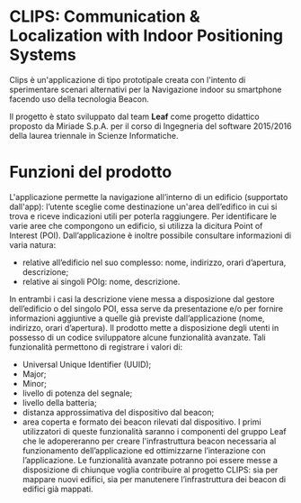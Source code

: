 # CLIPS: Communication & Localization with Indoor Positioning Systems
Clips è un'applicazione di tipo prototipale creata con l'intento di sperimentare scenari alternativi per la Navigazione indoor 
su smartphone facendo uso della tecnologia Beacon.

Il progetto è stato sviluppato dal team **Leaf** come progetto didattico proposto da Miriade S.p.A. per il corso di 
Ingegneria del software 2015/2016 della laurea triennale in Scienze Informatiche.




# Funzioni del prodotto
L'applicazione permette la navigazione all’interno di un edificio (supportato dall'app): l’utente sceglie
come destinazione un'area dell’edifico in cui si trova e riceve indicazioni utili
per poterla raggiungere.
Per identificare le varie aree che compongono un edificio, si utilizza la
dicitura Point of Interest (POI).
Dall’applicazione è inoltre possibile consultare informazioni di varia natura:
  - relative all’edificio nel suo complesso: nome, indirizzo, orari d’apertura, descrizione;
  - relative ai singoli POIg: nome, descrizione.
  
In entrambi i casi la descrizione viene messa a disposizione dal gestore dell’edificio
o del singolo POI, essa serve da presentazione e/o per fornire informazioni
aggiuntive a quelle già previste dall’applicazione (nome, indirizzo,
orari d’apertura).
Il prodotto mette a disposizione degli utenti in possesso di un codice
sviluppatore alcune funzionalità avanzate. Tali funzionalità permettono di
registrare i valori di: 
  - Universal Unique Identifier (UUID);
  - Major;
  - Minor;
  - livello di potenza del segnale;
  - livello della batteria;
  - distanza approssimativa del dispositivo dal beacon;
  - area coperta e formato dei beacon rilevati dal dispositivo.
I primi utilizzatori di queste funzionalità saranno i componenti
del gruppo Leaf che le adopereranno per creare l'infrastruttura beacon necessaria
al funzionamento dell’applicazione ed ottimizzarne l’interazione con
l’applicazione. Le funzionalità avanzate potranno poi essere messe a disposizione
di chiunque voglia contribuire al progetto CLIPS: sia per mappare
nuovi edifici, sia per manutenere l’infrastruttura dei beacon di edifici già
mappati.
